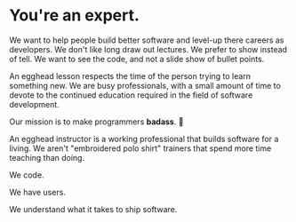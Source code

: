 # You're an expert.

We want to help people build better software and level-up there careers as developers. We don't like long draw out lectures. We prefer to show instead of tell. We want to see the code, and not a slide show of bullet points.

An egghead lesson respects the time of the person trying to learn something new. We are busy professionals, with a small amount of time to devote to the continued education required in the field of software development.

Our mission is to make programmers **badass**. :punch:

An egghead instructor is a working professional that builds software for a living. We aren't "embroidered polo shirt" trainers that spend more time teaching than doing.

We code.

We have users.

We understand what it takes to ship software.






























































































